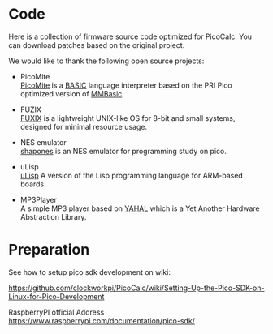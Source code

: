 # Code 

Here is a collection of firmware source code optimized for PicoCalc. You can download patches based on the original project.

We would like to thank the following open source projects:  

- PicoMite  
[PicoMite](https://geoffg.net/picomite.html) is a [BASIC](https://en.m.wikipedia.org/wiki/BASIC) language interpreter based on the PRI Pico optimized version of [MMBasic](https://mmbasic.com/).

- FUZIX  
[FUXIX](https://www.fuzix.org/)  is a lightweight UNIX-like OS for 8-bit and small systems, designed for minimal resource usage.

- NES emulator  
[shapones](https://github.com/shapoco/shapones) is an NES emulator for programming study on pico.

- uLisp  
[uLisp](www.ulisp.com/) A version of the Lisp programming language for ARM-based boards.

- MP3Player   
A simple MP3 player based on [YAHAL](https://git.fh-aachen.de/Terstegge/YAHAL) which is a Yet Another Hardware Abstraction Library.


# Preparation

See how to setup pico sdk development on wiki:

https://github.com/clockworkpi/PicoCalc/wiki/Setting-Up-the-Pico-SDK-on-Linux-for-Pico-Development

RaspberryPI official Address  
https://www.raspberrypi.com/documentation/pico-sdk/
